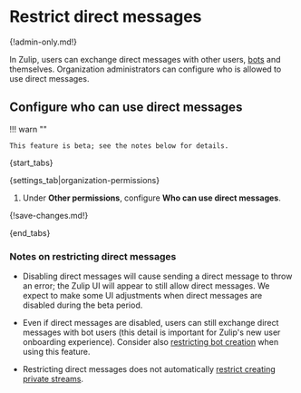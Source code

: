 # Restrict direct messages

{!admin-only.md!}

In Zulip, users can exchange direct messages with other users,
[bots](/help/bots-overview) and themselves. Organization
administrators can configure who is allowed to use direct messages.

## Configure who can use direct messages

!!! warn ""

    This feature is beta; see the notes below for details.

{start_tabs}

{settings_tab|organization-permissions}

1. Under **Other permissions**, configure **Who can use direct messages**.

{!save-changes.md!}

{end_tabs}

### Notes on restricting direct messages

* Disabling direct messages will cause sending a direct message to
throw an error; the Zulip UI will appear to still allow direct
messages. We expect to make some UI adjustments when direct messages
are disabled during the beta period.

* Even if direct messages are disabled, users can still exchange
direct messages with bot users (this detail is important for
Zulip's new user onboarding experience). Consider also [restricting
bot creation](/help/restrict-bot-creation) when using this feature.

* Restricting direct messages does not automatically [restrict creating
private streams](/help/configure-who-can-create-streams).
